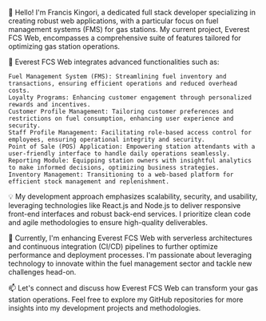 👋 Hello! I'm Francis Kingori, a dedicated full stack developer specializing in creating robust web applications, with a particular focus on fuel management systems (FMS) for gas stations. My current project, Everest FCS Web, encompasses a comprehensive suite of features tailored for optimizing gas station operations.

🚀 Everest FCS Web integrates advanced functionalities such as:

    Fuel Management System (FMS): Streamlining fuel inventory and transactions, ensuring efficient operations and reduced overhead costs.
    Loyalty Programs: Enhancing customer engagement through personalized rewards and incentives.
    Customer Profile Management: Tailoring customer preferences and restrictions on fuel consumption, enhancing user experience and security.
    Staff Profile Management: Facilitating role-based access control for employees, ensuring operational integrity and security.
    Point of Sale (POS) Application: Empowering station attendants with a user-friendly interface to handle daily operations seamlessly.
    Reporting Module: Equipping station owners with insightful analytics to make informed decisions, optimizing business strategies.
    Inventory Management: Transitioning to a web-based platform for efficient stock management and replenishment.

💡 My development approach emphasizes scalability, security, and usability, leveraging technologies like React.js and Node.js to deliver responsive front-end interfaces and robust back-end services. I prioritize clean code and agile methodologies to ensure high-quality deliverables.

🌱 Currently, I'm enhancing Everest FCS Web with serverless architectures and continuous integration (CI/CD) pipelines to further optimize performance and deployment processes. I'm passionate about leveraging technology to innovate within the fuel management sector and tackle new challenges head-on.

📫 Let's connect and discuss how Everest FCS Web can transform your gas station operations. Feel free to explore my GitHub repositories for more insights into my development projects and methodologies.
